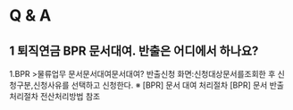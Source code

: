 # Q & A
## 1 퇴직연금 BPR 문서대여. 반출은 어디에서 하나요?
1.BPR >물류업무
문서문서대여문서대여?
반출신청 화면:신청대상문서를조회한 후 신청구분,신청사유를 선택하고 신청한다.
※ [BPR]
문서 대여 처리절차
[BPR]
문서 반출 처리절차
전산처리방법 참조

